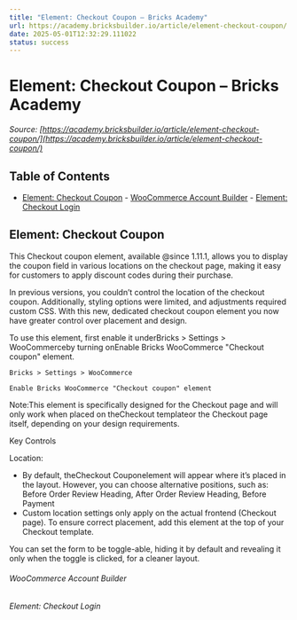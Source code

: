 ```yaml
---
title: "Element: Checkout Coupon – Bricks Academy"
url: https://academy.bricksbuilder.io/article/element-checkout-coupon/
date: 2025-05-01T12:32:29.111022
status: success
---
```


# Element: Checkout Coupon – Bricks Academy

*Source: [https://academy.bricksbuilder.io/article/element-checkout-coupon/](https://academy.bricksbuilder.io/article/element-checkout-coupon/)*

## Table of Contents

- [Element: Checkout Coupon](#element-checkout-coupon)
        - [WooCommerce Account Builder](#woocommerce-account-builder)
        - [Element: Checkout Login](#element-checkout-login)

## Element: Checkout Coupon

This Checkout coupon element, available @since 1.11.1, allows you to display the coupon field in various locations on the checkout page, making it easy for customers to apply discount codes during their purchase.

In previous versions, you couldn’t control the location of the checkout coupon. Additionally, styling options were limited, and adjustments required custom CSS. With this new, dedicated checkout coupon element you now have greater control over placement and design.

To use this element, first enable it underBricks > Settings > WooCommerceby turning onEnable Bricks WooCommerce "Checkout coupon" element.

`Bricks > Settings > WooCommerce`

`Enable Bricks WooCommerce "Checkout coupon" element`

Note:This element is specifically designed for the Checkout page and will only work when placed on theCheckout templateor the Checkout page itself, depending on your design requirements.

Key Controls

Location:

- By default, theCheckout Couponelement will appear where it’s placed in the layout. However, you can choose alternative positions, such as: Before Order Review Heading, After Order Review Heading, Before Payment
- Custom location settings only apply on the actual frontend (Checkout page). To ensure correct placement, add this element at the top of your Checkout template.

You can set the form to be toggle-able, hiding it by default and revealing it only when the toggle is clicked, for a cleaner layout.

###### WooCommerce Account Builder

###### Element: Checkout Login

